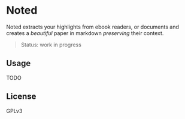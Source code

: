# Noted

Noted extracts your highlights from ebook readers, or documents and creates
a _beautiful_ paper in markdown _preserving_ their context.

> Status: work in progress

## Usage

TODO

## License

GPLv3